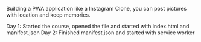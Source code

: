 Building a PWA application like a Instagram Clone, you can post pictures with location and keep memories.

Day 1: Started the course, opened the file and started with index.html and manifest.json
Day 2: Finished manifest.json and started with service worker